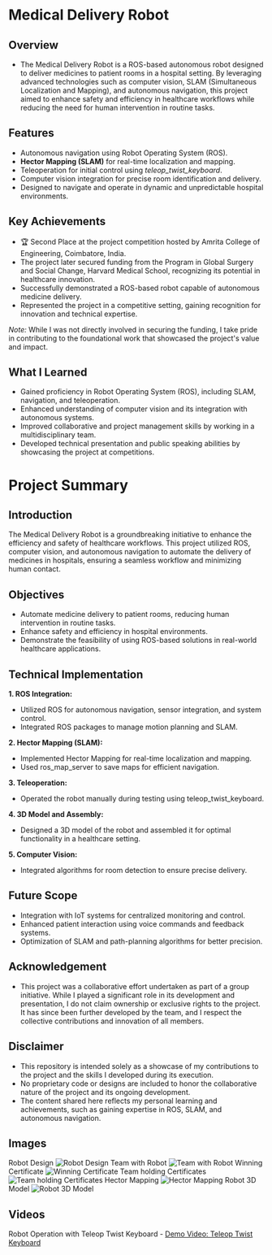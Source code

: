 # **Medical Delivery Robot**

## **Overview**
- The Medical Delivery Robot is a ROS-based autonomous robot designed to deliver medicines 
to patient rooms in a hospital setting. By leveraging advanced technologies such as computer vision, 
SLAM (Simultaneous Localization and Mapping), and autonomous navigation, this project aimed to enhance 
safety and efficiency in healthcare workflows while reducing the need for human intervention in routine tasks.

## **Features**
- Autonomous navigation using Robot Operating System (ROS).
- **Hector Mapping (SLAM)** for real-time localization and mapping.
- Teleoperation for initial control using *teleop_twist_keyboard*.
- Computer vision integration for precise room identification and delivery.
- Designed to navigate and operate in dynamic and unpredictable hospital environments.

## **Key Achievements**
- 🏆 Second Place at the project competition hosted by Amrita College of Engineering, Coimbatore, India.
- The project later secured funding from the Program in Global Surgery and Social Change, Harvard Medical School,
  recognizing its potential in healthcare innovation.
- Successfully demonstrated a ROS-based robot capable of autonomous medicine delivery.
- Represented the project in a competitive setting, gaining recognition for innovation and technical expertise.
  
*Note:* While I was not directly involved in securing the funding, I take pride in contributing to the 
foundational work that showcased the project's value and impact.

## **What I Learned**
- Gained proficiency in Robot Operating System (ROS), including SLAM, navigation, and teleoperation.
- Enhanced understanding of computer vision and its integration with autonomous systems.
- Improved collaborative and project management skills by working in a multidisciplinary team.
- Developed technical presentation and public speaking abilities by showcasing the project at competitions.

# **Project Summary**

## **Introduction**
The Medical Delivery Robot is a groundbreaking initiative to enhance the efficiency and safety of healthcare workflows. 
This project utilized ROS, computer vision, and autonomous navigation to automate the delivery of medicines in hospitals, 
ensuring a seamless workflow and minimizing human contact.

## **Objectives**
- Automate medicine delivery to patient rooms, reducing human intervention in routine tasks.
- Enhance safety and efficiency in hospital environments.
- Demonstrate the feasibility of using ROS-based solutions in real-world healthcare applications.

## **Technical Implementation**
**1. ROS Integration:**
- Utilized ROS for autonomous navigation, sensor integration, and system control.
- Integrated ROS packages to manage motion planning and SLAM.

**2. Hector Mapping (SLAM):**
- Implemented Hector Mapping for real-time localization and mapping.
- Used ros_map_server to save maps for efficient navigation.

**3. Teleoperation:**
- Operated the robot manually during testing using teleop_twist_keyboard.

**4. 3D Model and Assembly:**
- Designed a 3D model of the robot and assembled it for optimal functionality in a healthcare setting.

**5. Computer Vision:**
- Integrated algorithms for room detection to ensure precise delivery.

## **Future Scope**
- Integration with IoT systems for centralized monitoring and control.
- Enhanced patient interaction using voice commands and feedback systems.
- Optimization of SLAM and path-planning algorithms for better precision.

## **Acknowledgement**
- This project was a collaborative effort undertaken as part of a group initiative. While I played a
  significant role in its development and presentation, I do not claim ownership or exclusive rights
  to the project. It has since been further developed by the team, and I respect the collective
  contributions and innovation of all members.

## **Disclaimer**
- This repository is intended solely as a showcase of my contributions to the project and the skills
  I developed during its execution.
- No proprietary code or designs are included to honor the collaborative nature of the project
  and its ongoing development.
- The content shared here reflects my personal learning and achievements, such as gaining expertise in ROS,
  SLAM, and autonomous navigation.

## **Images**
Robot Design
![Robot Design](robot_design.jpeg)
Team with Robot
![Team with Robot](team_with_robot.jpg)
Winning Certificate
![Winning Certificate](winning_certificate.jpg)
Team holding Certificates
![Team holding Certificates](team_holding_certificates.jpg)
Hector Mapping
![Hector Mapping](hector_mapping.jpeg)
Robot 3D Model
![Robot 3D Model](robot_3d_model.jpeg)

## **Videos**

Robot Operation with Teleop Twist Keyboard - 
[Demo Video: Teleop Twist Keyboard](Robot_Operation_with_Teleop_Twist_Keyboard.mp4)








